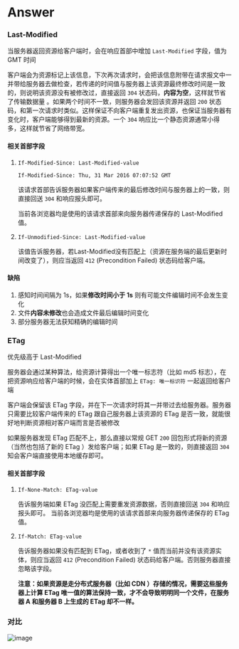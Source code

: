 # Answer

### Last-Modified

当服务器返回资源给客户端时，会在响应首部中增加 `Last-Modified` 字段，值为 GMT 时间

客户端会为资源标记上该信息，下次再次请求时，会把该信息附带在请求报文中一并带给服务器去做检查，若传递的时间值与服务器上该资源最终修改时间是一致的，则说明该资源没有被修改过，直接返回 `304` 状态码，**内容为空**，这样就节省了传输数据量 。如果两个时间不一致，则服务器会发回该资源并返回 `200` 状态码，和第一次请求时类似。这样保证不向客户端重复发出资源，也保证当服务器有变化时，客户端能够得到最新的资源。一个 `304` 响应比一个静态资源通常小得多，这样就节省了网络带宽。

#### 相关首部字段

1. `If-Modified-Since: Last-Modified-value`

    ```other
    If-Modified-Since: Thu, 31 Mar 2016 07:07:52 GMT
    ```

	该请求首部告诉服务器如果客户端传来的最后修改时间与服务器上的一致，则直接回送 `304`  和响应报头即可。

	当前各浏览器均是使用的该请求首部来向服务器传递保存的 Last-Modified 值。

2. `If-Unmodified-Since: Last-Modified-value`

	该值告诉服务器，若Last-Modified没有匹配上（资源在服务端的最后更新时间改变了），则应当返回 `412` (Precondition Failed) 状态码给客户端。

#### 缺陷

1. 感知时间间隔为 1s，如果**修改时间小于 1s** 则有可能文件编辑时间不会发生变化
2. 文件**内容未修改**也会造成文件最后编辑时间变化
3. 部分服务器无法获知精确的编辑时间

### ETag

优先级高于 Last-Modified

服务器会通过某种算法，给资源计算得出一个唯一标志符（比如 md5 标志），在把资源响应给客户端的时候，会在实体首部加上 `ETag: 唯一标识符` 一起返回给客户端

客户端会保留该 ETag 字段，并在下一次请求时将其一并带过去给服务器。服务器只需要比较客户端传来的 ETag 跟自己服务器上该资源的 ETag 是否一致，就能很好地判断资源相对客户端而言是否被修改

如果服务器发现 ETag 匹配不上，那么直接以常规 GET `200` 回包形式将新的资源（当然也包括了新的 ETag ）发给客户端；如果 ETag 是一致的，则直接返回 `304` 知会客户端直接使用本地缓存即可。

#### 相关首部字段

1. `If-None-Match: ETag-value`

	告诉服务端如果 ETag 没匹配上需要重发资源数据，否则直接回送 `304` 和响应报头即可。 当前各浏览器均是使用的该请求首部来向服务器传递保存的 ETag 值。

2. `If-Match: ETag-value`

	告诉服务器如果没有匹配到 ETag，或者收到了 `*` 值而当前并没有该资源实体，则应当返回 `412` (Precondition Failed) 状态码给客户端。否则服务器直接忽略该字段。

	**注意：如果资源是走分布式服务器（比如 CDN ）存储的情况，需要这些服务器上计算 ETag 唯一值的算法保持一致，才不会导致明明同一个文件，在服务器 A 和服务器 B 上生成的 ETag 却不一样。**

### 对比

![image](https://res.craft.do/user/full/701a5602-bdcf-b4e2-56a6-1eef78de0c40/doc/9CEBDE96-4AEB-4A19-9AB7-EBA048712A93/9458D783-96F0-4346-8CE3-4B26118AAA3F_2)
